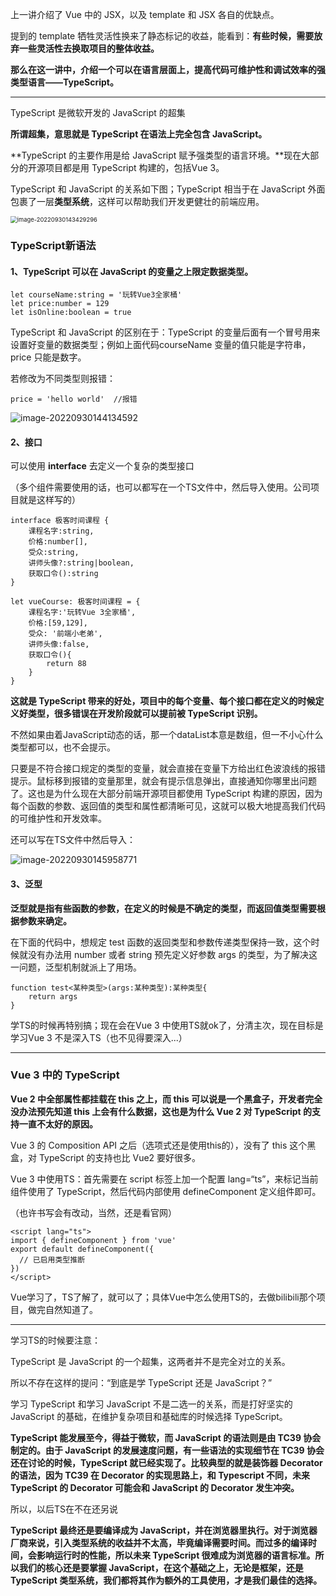 上一讲介绍了 Vue 中的 JSX，以及 template 和 JSX 各自的优缺点。

提到的 template 牺牲灵活性换来了静态标记的收益，能看到：**有些时候，需要放弃一些灵活性去换取项目的整体收益。**

**那么在这一讲中，介绍一个可以在语言层面上，提高代码可维护性和调试效率的强类型语言——TypeScript。**

<hr>

TypeScript 是微软开发的 JavaScript 的超集

**所谓超集，意思就是 TypeScript 在语法上完全包含 JavaScript。**

**TypeScript 的主要作用是给 JavaScript 赋予强类型的语言环境。**现在大部分的开源项目都是用 TypeScript 构建的，包括Vue 3。

TypeScript 和 JavaScript 的关系如下图；TypeScript 相当于在 JavaScript 外面包裹了一层**类型系统**，这样可以帮助我们开发更健壮的前端应用。

<img src="C:\Users\Dell\AppData\Roaming\Typora\typora-user-images\image-20220930143429296.png" alt="image-20220930143429296" style="zoom:67%;" />

### TypeScript新语法

#### 1、TypeScript 可以在 JavaScript 的变量之上限定数据类型。

```
let courseName:string = '玩转Vue3全家桶'
let price:number = 129
let isOnline:boolean = true
```

TypeScript 和 JavaScript 的区别在于：TypeScript 的变量后面有一个冒号用来设置好变量的数据类型；例如上面代码courseName 变量的值只能是字符串，price 只能是数字。

若修改为不同类型则报错：

```ba
price = 'hello world'  //报错
```

![image-20220930144134592](C:\Users\Dell\AppData\Roaming\Typora\typora-user-images\image-20220930144134592.png)

#### 2、接口

可以使用 **interface** 去定义一个复杂的类型接口

（多个组件需要使用的话，也可以都写在一个TS文件中，然后导入使用。公司项目就是这样写的）

```
interface 极客时间课程 {
    课程名字:string,
    价格:number[],
    受众:string,
    讲师头像?:string|boolean,
    获取口令():string
}

let vueCourse: 极客时间课程 = {
    课程名字:'玩转Vue 3全家桶',
    价格:[59,129],
    受众: '前端小老弟',
    讲师头像:false,
    获取口令(){
        return 88
    }
}
```

**这就是 TypeScript 带来的好处，项目中的每个变量、每个接口都在定义的时候定义好类型，很多错误在开发阶段就可以提前被 TypeScript 识别。**

不然如果由着JavaScript动态的话，那一个dataList本意是数组，但一不小心什么类型都可以，也不会提示。

只要是不符合接口规定的类型的变量，就会直接在变量下方给出红色波浪线的报错提示。鼠标移到报错的变量那里，就会有提示信息弹出，直接通知你哪里出问题了。这也是为什么现在大部分前端开源项目都使用 TypeScript 构建的原因，因为每个函数的参数、返回值的类型和属性都清晰可见，这就可以极大地提高我们代码的可维护性和开发效率。



还可以写在TS文件中然后导入：

![image-20220930145958771](C:\Users\Dell\AppData\Roaming\Typora\typora-user-images\image-20220930145958771.png)

#### 3、泛型

**泛型就是指有些函数的参数，在定义的时候是不确定的类型，而返回值类型需要根据参数来确定。**

在下面的代码中，想规定 test 函数的返回类型和参数传递类型保持一致，这个时候就没有办法用 number 或者 string 预先定义好参数 args 的类型，为了解决这一问题，泛型机制就派上了用场。

```
function test<某种类型>(args:某种类型):某种类型{
    return args
}
```

学TS的时候再特别搞；现在会在Vue 3 中使用TS就ok了，分清主次，现在目标是学习Vue 3 不是深入TS（也不见得要深入...）

<hr>

### Vue 3 中的 TypeScript

**Vue 2 中全部属性都挂载在 this 之上，而 this 可以说是一个黑盒子，开发者完全没办法预先知道 this 上会有什么数据，这也是为什么 Vue 2 对 TypeScript 的支持一直不太好的原因。**

Vue 3 的 Composition API 之后（选项式还是使用this的），没有了 this 这个黑盒，对 TypeScript 的支持也比 Vue2 要好很多。

Vue 3 中使用TS：首先需要在 script 标签上加一个配置 lang=“ts”，来标记当前组件使用了 TypeScript，然后代码内部使用 defineComponent 定义组件即可。

（也许书写会有改动，当然，还是看官网）

```
<script lang="ts">
import { defineComponent } from 'vue'
export default defineComponent({
  // 已启用类型推断
})
</script>
```

Vue学习了，TS了解了，就可以了；具体Vue中怎么使用TS的，去做bilibili那个项目，做完自然知道了。

<hr>

学习TS的时候要注意：

TypeScript 是 JavaScript 的一个超集，这两者并不是完全对立的关系。

所以不存在这样的提问：“到底是学 TypeScript 还是 JavaScript？”

学习 TypeScript 和学习 JavaScript 不是二选一的关系，而是打好坚实的 JavaScript 的基础，在维护复杂项目和基础库的时候选择 TypeScript。

**TypeScript 能发展至今，得益于微软，而 JavaScript 的语法则是由 TC39 协会制定的。由于 JavaScript 的发展速度问题，有一些语法的实现细节在 TC39 协会还在讨论的时候，TypeScript 就已经实现了。比较典型的就是装饰器 Decorator 的语法，因为 TC39 在 Decorator 的实现思路上，和 Typescript 不同，未来 TypeScript 的 Decorator 可能会和 JavaScript 的 Decorator 发生冲突。**

所以，以后TS在不在还另说

**TypeScript 最终还是要编译成为 JavaScript，并在浏览器里执行。对于浏览器厂商来说，引入类型系统的收益并不太高，毕竟编译需要时间。而过多的编译时间，会影响运行时的性能，所以未来 TypeScript 很难成为浏览器的语言标准。所以我们的核心还是要掌握 JavaScript，在这个基础之上，无论是框架，还是 TypeScript 类型系统，我们都将其作为额外的工具使用，才是我们最佳的选择。**

